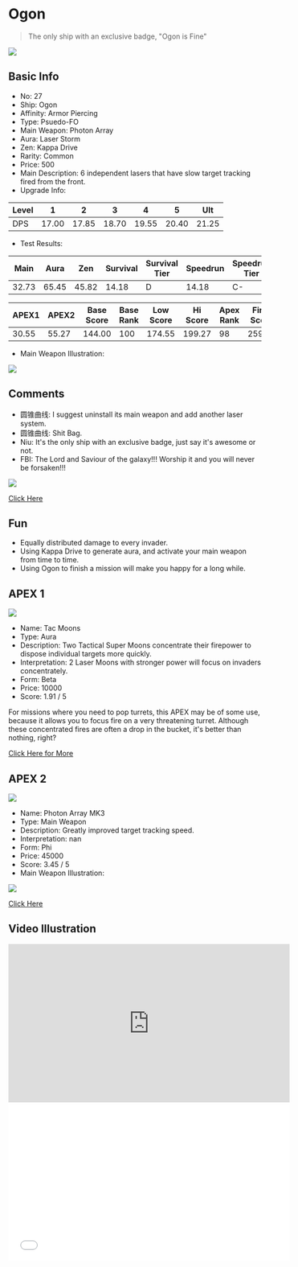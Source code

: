# Ogon

> The only ship with an exclusive badge, "Ogon is Fine"

<img src="/ships/ship_27.png" style={{zoom:1}}/>

## Basic Info

- No: 27
- Ship: Ogon
- Affinity: Armor Piercing
- Type: Psuedo-FO
- Main Weapon: Photon Array
- Aura: Laser Storm
- Zen: Kappa Drive
- Rarity: Common
- Price: 500
- Main Description: 6 independent lasers that have slow target tracking fired from the front.
- Upgrade Info: 

| Level | 1 | 2 | 3 | 4 | 5 | Ult |
|--|--|--|--|--|--|--|
| DPS | 17.00 | 17.85 | 18.70 | 19.55 | 20.40 | 21.25 |

- Test Results: 

| Main | Aura | Zen | Survival | Survival Tier | Speedrun | Speedrun Tier | Fun | Fun Tier |
|--|--|--|--|--|--|--|--|--|
| 32.73 | 65.45 | 45.82 | 14.18 | D | 14.18 | C- | 31.64 | B- |

| APEX1 | APEX2 | Base Score | Base Rank | Low Score | Hi Score | Apex Rank | Final Score | FinalRank |
|--|--|--|--|--|--|--|--|--|
| 30.55 | 55.27 | 144.00 | 100 | 174.55 | 199.27 | 98 | 259.27 | 99 |

- Main Weapon Illustration:

<img src="/illustration/main_27.gif" style={{zoom:1}}/>

## Comments

- 圆锥曲线: I suggest uninstall its main weapon and add another laser system.
- 圆锥曲线: Shit Bag.
- Niu: It's the only ship with an exclusive badge, just say it's awesome or not.
- FBI: The Lord and Saviour of the galaxy!!! Worship it and you will never be forsaken!!!

<img src="/illustration/ogon_illus.gif" style={{zoom:1}}/>

[Click Here](https://gamefaqs.gamespot.com/iphone/193681-phoenix-ii/faqs/76704/ship-details-part-3#ogon)

## Fun

- Equally distributed damage to every invader.
- Using Kappa Drive to generate aura, and activate your main weapon from time to time.
- Using Ogon to finish a mission will make you happy for a long while.

## APEX 1

<img src="/ships/ship_27_apex_1.png" style={{zoom:1}}/>

- Name: Tac Moons
- Type: Aura
- Description: Two Tactical Super Moons concentrate their firepower to dispose individual targets more quickly.
- Interpretation: 2 Laser Moons with stronger power will focus on invaders concentrately.
- Form: Beta
- Price: 10000
- Score: 1.91 / 5

For missions where you need to pop turrets, this APEX may be of some use, because it allows you to focus fire on a very threatening turret. Although these concentrated fires are often a drop in the bucket, it's better than nothing, right?

[Click Here for More](https://gamefaqs.gamespot.com/iphone/193681-phoenix-ii/faqs/76704/ship-details-part-3#beta-ls-tac-moons-c10000)

## APEX 2

<img src="/ships/ship_27_apex_2.png" style={{zoom:1}}/>

- Name: Photon Array MK3
- Type: Main Weapon
- Description: Greatly improved target tracking speed.
- Interpretation: nan
- Form: Phi
- Price: 45000
- Score: 3.45 / 5
- Main Weapon Illustration:

<img src="/illustration/main_27_phi.gif" style={{zoom:1}}/>

[Click Here](https://gamefaqs.gamespot.com/iphone/193681-phoenix-ii/faqs/76704/ship-details-part-3#phi-main-weapon-photon-array-mk3-c45000)

## Video Illustration

<iframe width="560" height="315" src="https://www.youtube.com/embed/yPFhESR1QNA?si=dhv2Y3dZ_N1vAAXm" title="YouTube video player" frameborder="0" allow="accelerometer; autoplay; clipboard-write; encrypted-media; gyroscope; picture-in-picture; web-share" referrerpolicy="strict-origin-when-cross-origin" allowfullscreen></iframe>

<br/>

<iframe width="560" height="315" src="//player.bilibili.com/player.html?aid=664496479&bvid=BV18a4y1d7Xv&cid=1360348478&p=1&autoplay=false" scrolling="no" border="0" frameborder="no" allow="accelerometer; autoplay; clipboard-write; encrypted-media; gyroscope; picture-in-picture; web-share" framespacing="0" allowfullscreen="true"> </iframe>
